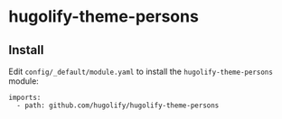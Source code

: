 # hugolify-theme-persons

## Install
Edit `config/_default/module.yaml` to install the `hugolify-theme-persons` module:
```
imports:
  - path: github.com/hugolify/hugolify-theme-persons
```
